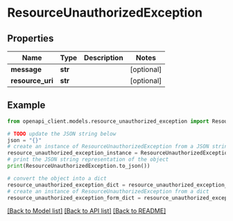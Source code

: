 # ResourceUnauthorizedException


## Properties

Name | Type | Description | Notes
------------ | ------------- | ------------- | -------------
**message** | **str** |  | [optional] 
**resource_uri** | **str** |  | [optional] 

## Example

```python
from openapi_client.models.resource_unauthorized_exception import ResourceUnauthorizedException

# TODO update the JSON string below
json = "{}"
# create an instance of ResourceUnauthorizedException from a JSON string
resource_unauthorized_exception_instance = ResourceUnauthorizedException.from_json(json)
# print the JSON string representation of the object
print(ResourceUnauthorizedException.to_json())

# convert the object into a dict
resource_unauthorized_exception_dict = resource_unauthorized_exception_instance.to_dict()
# create an instance of ResourceUnauthorizedException from a dict
resource_unauthorized_exception_form_dict = resource_unauthorized_exception.from_dict(resource_unauthorized_exception_dict)
```
[[Back to Model list]](../README.md#documentation-for-models) [[Back to API list]](../README.md#documentation-for-api-endpoints) [[Back to README]](../README.md)


